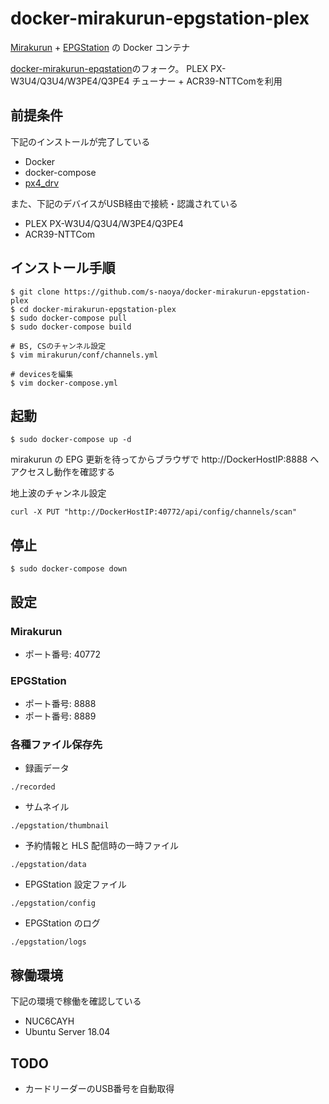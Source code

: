 docker-mirakurun-epgstation-plex
====

[Mirakurun](https://github.com/Chinachu/Mirakurun) + [EPGStation](https://github.com/l3tnun/EPGStation) の Docker コンテナ

[docker-mirakurun-epqstation](https://github.com/l3tnun/docker-mirakurun-epqstation)のフォーク。
PLEX PX-W3U4/Q3U4/W3PE4/Q3PE4 チューナー + ACR39-NTTComを利用



## 前提条件
下記のインストールが完了している
- Docker
- docker-compose
- [px4_drv](https://github.com/nns779/px4_drv)

また、下記のデバイスがUSB経由で接続・認識されている
- PLEX PX-W3U4/Q3U4/W3PE4/Q3PE4
- ACR39-NTTCom



## インストール手順

```
$ git clone https://github.com/s-naoya/docker-mirakurun-epgstation-plex
$ cd docker-mirakurun-epgstation-plex
$ sudo docker-compose pull
$ sudo docker-compose build

# BS, CSのチャンネル設定
$ vim mirakurun/conf/channels.yml

# devicesを編集
$ vim docker-compose.yml
```



## 起動

```
$ sudo docker-compose up -d
```
mirakurun の EPG 更新を待ってからブラウザで http://DockerHostIP:8888 へアクセスし動作を確認する

地上波のチャンネル設定
```
curl -X PUT "http://DockerHostIP:40772/api/config/channels/scan"
```


## 停止

```
$ sudo docker-compose down
```

## 設定

### Mirakurun

- ポート番号: 40772

### EPGStation

- ポート番号: 8888
- ポート番号: 8889

### 各種ファイル保存先

- 録画データ

```./recorded```

- サムネイル

```./epgstation/thumbnail```

- 予約情報と HLS 配信時の一時ファイル

```./epgstation/data```

- EPGStation 設定ファイル

```./epgstation/config```

- EPGStation のログ

```./epgstation/logs```



## 稼働環境

下記の環境で稼働を確認している
- NUC6CAYH
- Ubuntu Server 18.04


## TODO
- カードリーダーのUSB番号を自動取得
